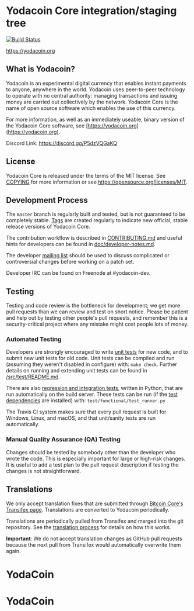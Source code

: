 Yodacoin Core integration/staging tree
=====================================

[![Build Status](https://travis-ci.org/yodacoin-project/yodacoin.svg?branch=master)](https://travis-ci.org/yodacoin-project/yodacoin)

https://yodacoin.org

What is Yodacoin?
----------------

Yodacoin is an experimental digital currency that enables instant payments to
anyone, anywhere in the world. Yodacoin uses peer-to-peer technology to operate
with no central authority: managing transactions and issuing money are carried
out collectively by the network. Yodacoin Core is the name of open source
software which enables the use of this currency.

For more information, as well as an immediately useable, binary version of
the Yodacoin Core software, see [https://yodacoin.org](https://yodacoin.org).



Discord Link: https://discord.gg/P5dzVQGaKQ


License
-------

Yodacoin Core is released under the terms of the MIT license. See [COPYING](COPYING) for more
information or see https://opensource.org/licenses/MIT.

Development Process
-------------------

The `master` branch is regularly built and tested, but is not guaranteed to be
completely stable. [Tags](https://github.com/yodacoin-project/yodacoin/tags) are created
regularly to indicate new official, stable release versions of Yodacoin Core.

The contribution workflow is described in [CONTRIBUTING.md](CONTRIBUTING.md)
and useful hints for developers can be found in [doc/developer-notes.md](doc/developer-notes.md).

The developer [mailing list](https://groups.google.com/forum/#!forum/yodacoin-dev)
should be used to discuss complicated or controversial changes before working
on a patch set.

Developer IRC can be found on Freenode at #yodacoin-dev.

Testing
-------

Testing and code review is the bottleneck for development; we get more pull
requests than we can review and test on short notice. Please be patient and help out by testing
other people's pull requests, and remember this is a security-critical project where any mistake might cost people
lots of money.

### Automated Testing

Developers are strongly encouraged to write [unit tests](src/test/README.md) for new code, and to
submit new unit tests for old code. Unit tests can be compiled and run
(assuming they weren't disabled in configure) with: `make check`. Further details on running
and extending unit tests can be found in [/src/test/README.md](/src/test/README.md).

There are also [regression and integration tests](/test), written
in Python, that are run automatically on the build server.
These tests can be run (if the [test dependencies](/test) are installed) with: `test/functional/test_runner.py`

The Travis CI system makes sure that every pull request is built for Windows, Linux, and macOS, and that unit/sanity tests are run automatically.

### Manual Quality Assurance (QA) Testing

Changes should be tested by somebody other than the developer who wrote the
code. This is especially important for large or high-risk changes. It is useful
to add a test plan to the pull request description if testing the changes is
not straightforward.

Translations
------------

We only accept translation fixes that are submitted through [Bitcoin Core's Transifex page](https://www.transifex.com/projects/p/bitcoin/).
Translations are converted to Yodacoin periodically.

Translations are periodically pulled from Transifex and merged into the git repository. See the
[translation process](doc/translation_process.md) for details on how this works.

**Important**: We do not accept translation changes as GitHub pull requests because the next
pull from Transifex would automatically overwrite them again.
# YodaCoin
# YodaCoin
